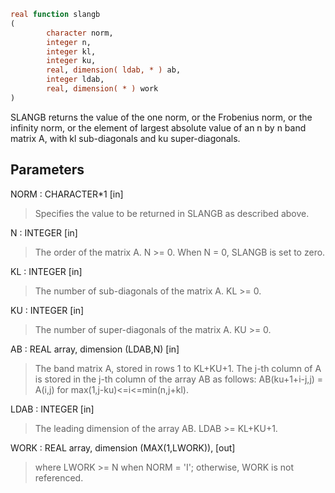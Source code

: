 ```fortran
real function slangb
(
        character norm,
        integer n,
        integer kl,
        integer ku,
        real, dimension( ldab, * ) ab,
        integer ldab,
        real, dimension( * ) work
)
```

SLANGB  returns the value of the one norm,  or the Frobenius norm, or
the  infinity norm,  or the element of  largest absolute value  of an
n by n band matrix  A,  with kl sub-diagonals and ku super-diagonals.

## Parameters
NORM : CHARACTER*1 [in]
> Specifies the value to be returned in SLANGB as described
> above.

N : INTEGER [in]
> The order of the matrix A.  N >= 0.  When N = 0, SLANGB is
> set to zero.

KL : INTEGER [in]
> The number of sub-diagonals of the matrix A.  KL >= 0.

KU : INTEGER [in]
> The number of super-diagonals of the matrix A.  KU >= 0.

AB : REAL array, dimension (LDAB,N) [in]
> The band matrix A, stored in rows 1 to KL+KU+1.  The j-th
> column of A is stored in the j-th column of the array AB as
> follows:
> AB(ku+1+i-j,j) = A(i,j) for max(1,j-ku)<=i<=min(n,j+kl).

LDAB : INTEGER [in]
> The leading dimension of the array AB.  LDAB >= KL+KU+1.

WORK : REAL array, dimension (MAX(1,LWORK)), [out]
> where LWORK >= N when NORM = 'I'; otherwise, WORK is not
> referenced.
